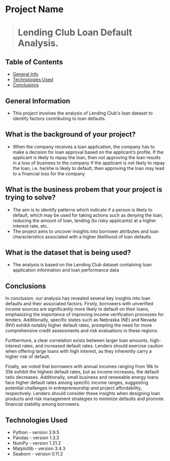 # Project Name
> # Lending Club Loan Default Analysis.


## Table of Contents
* [General Info](#general-information)
* [Technologies Used](#technologies-used)
* [Conclusions](#conclusions)

<!-- You can include any other section that is pertinent to your problem -->

## General Information
- This project involves the analysis of Lending Club's loan dataset to identify factors contributing to loan defaults.
## What is the background of your project?
- When the company receives a loan application, the company has to make a decision for loan approval based on the applicant’s profile.
If the applicant is likely to repay the loan, then not approving the loan results in a loss of business to the company
If the applicant is not likely to repay the loan, i.e. he/she is likely to default, then approving the loan may lead to a financial loss for the company
## What is the business probem that your project is trying to solve?
- The aim is to identify patterns which indicate if a person is likely to default, which may be used for taking actions such as denying the loan, reducing the amount of loan, lending (to risky applicants) at a higher interest rate, etc.
- The project aims to uncover insights into borrower attributes and loan characteristics associated with a higher likelihood of loan defaults
## What is the dataset that is being used?
- The analysis is based on the Lending Club dataset containing loan application information and loan performance data


## Conclusions
In conclusion, our analysis has revealed several key insights into loan defaults and their associated factors. Firstly, borrowers with unverified income sources are significantly more likely to default on their loans, emphasizing the importance of improving income verification processes for lenders. Additionally, specific states such as Nebraska (NE) and Nevada (NV) exhibit notably higher default rates, prompting the need for more comprehensive credit assessments and risk evaluations in these regions.

Furthermore, a clear correlation exists between larger loan amounts, high-interest rates, and increased default rates. Lenders should exercise caution when offering large loans with high interest, as they inherently carry a higher risk of default.

Finally, we noted that borrowers with annual incomes ranging from 16k to 35k exhibit the highest default rates, but as income increases, the default ratio decreases. Additionally, small business and renewable energy loans face higher default rates among specific income ranges, suggesting potential challenges in entrepreneurship and project affordability, respectively. Lenders should consider these insights when designing loan products and risk management strategies to minimize defaults and promote financial stability among borrowers.


## Technologies Used
- Python - version 3.9.5
- Pandas - version 1.3.3
- NumPy - version 1.21.2
- Matplotlib - version 3.4.3
- Seaborn - version 0.11.2
